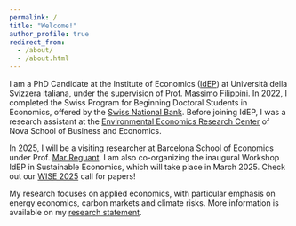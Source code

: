 ```yaml
---
permalink: /
title: "Welcome!"
author_profile: true
redirect_from: 
  - /about/
  - /about.html
---
```


I am a PhD Candidate at the Institute of Economics ([IdEP](https://idep.usi.ch/)) at Università della Svizzera italiana, under the supervision of Prof. [Massimo Filippini](https://scholar.google.com/citations?user=rFW0mNUAAAAJ&hl=it). In 2022, I completed the Swiss Program for Beginning Doctoral Students in Economics, offered by the [Swiss National Bank](https://szgerzensee.ch/). Before joining IdEP, I was a research assistant at the [Environmental Economics Research Center](https://www.novasbe.unl.pt/en/environmental) of Nova School of Business and Economics. 

In 2025, I will be a visiting researcher at Barcelona School of Economics under Prof. [Mar Reguant](https://mreguant.github.io/). I am also co-organizing the inaugural Workshop IdEP in Sustainable Economics, which will take place in March 2025. Check out our [WISE 2025](https://www.dropbox.com/scl/fi/k4xqsdofgi3na72lj0dp4/WISE-2025.pdf?rlkey=1ss34basy2vmmvzl77vd7fo4q&e=2&dl=0) call for papers!

My research focuses on applied economics, with particular emphasis on energy economics, carbon markets and climate risks. More information is available on my [research statement](/files/Marchioro_RS.pdf).


